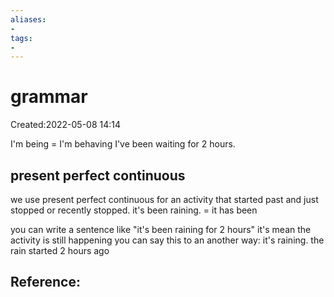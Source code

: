 ```yaml
---
aliases: 
- 
tags:
- 
---
```


# grammar
Created:2022-05-08 14:14


I'm being = I'm behaving
I've been waiting for 2 hours.


## present perfect continuous
we use present perfect continuous for an activity that started past and just stopped or recently stopped. 
it's been raining. = it has been 

you can write a sentence like "it's been raining for 2 hours" it's mean the activity is still happening you can say this to an another way:
it's raining. the rain started 2 hours ago


## Reference:




